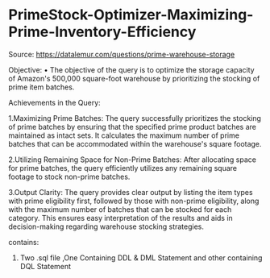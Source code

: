 # PrimeStock-Optimizer-Maximizing-Prime-Inventory-Efficiency

Source: 
  https://datalemur.com/questions/prime-warehouse-storage

Objective:
  •	The objective of the query is to optimize the storage capacity of Amazon's 500,000 square-foot warehouse by prioritizing the stocking of prime item batches.

Achievements in the Query:

1.Maximizing Prime Batches: The query successfully prioritizes the stocking of prime batches by ensuring that the specified prime product batches are maintained as intact sets. It calculates the maximum number of prime batches that can be accommodated within the warehouse's square footage.

2.Utilizing Remaining Space for Non-Prime Batches: After allocating space for prime batches, the query efficiently utilizes any remaining square footage to stock non-prime batches.

3.Output Clarity: The query provides clear output by listing the item types with prime eligibility first, followed by those with non-prime eligibility, along with the maximum number of batches that can be stocked for each category. This ensures easy interpretation of the results and aids in decision-making regarding warehouse stocking strategies.

contains:
  1. Two .sql file ,One Containing DDL & DML Statement and other containing DQL Statement
